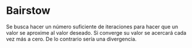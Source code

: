 

# Bairstow

Se busca hacer un número suficiente de iteraciones para hacer que un valor se aproxime al valor deseado. Si converge su valor se acercará cada vez más a cero. De lo contrario sería una divergencia.

<!--stackedit_data:
eyJoaXN0b3J5IjpbMjQ5NzQwMTU5LDQzMTc0NDk4Nl19
-->